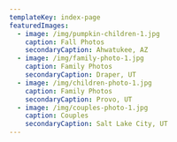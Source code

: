 ```yaml
---
templateKey: index-page
featuredImages:
  - image: /img/pumpkin-children-1.jpg
    caption: Fall Photos
    secondaryCaption: Ahwatukee, AZ
  - image: /img/family-photo-1.jpg
    caption: Family Photos
    secondaryCaption: Draper, UT
  - image: /img/children-photo-1.jpg
    caption: Family Photos
    secondaryCaption: Provo, UT
  - image: /img/couples-photo-1.jpg
    caption: Couples
    secondaryCaption: Salt Lake City, UT
---
```

